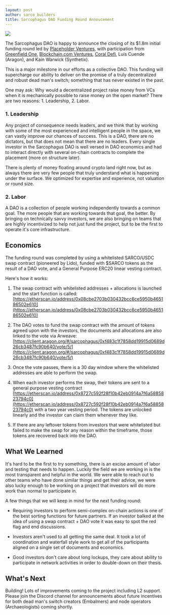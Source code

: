 ```yaml
---
layout: post
author: sarco_builders
title: Sarcophagus DAO Funding Round Annoucement 
---
```



<img class="post-hero-img img-fluid" src="{{site.baseurl}}/assets/img/sarco_placeholder.png"/>


The Sarcophagus DAO is happy to announce the closing of its $1.8m initial funding round led by [Placeholder Ventures](https://www.placeholder.vc/), with participation from [Greenfield One](https://www.greenfield.one/), [Blockchain.com Ventures](https://www.blockchain.com/ventures), [Coral Defi](https://www.coralcapital.io/), Luis Cuende (Aragon), and Kain Warwick (Synthetix).

This is a major milestone in our efforts as a collective DAO. This funding will supercharge our ability to deliver on the promise of a truly decentralized and robust dead man's switch; something that has never existed in the past. 

One may ask: Why would a decentralized project raise money from VCs when it is mechanically possible to raise money on the open market? There are two reasons: 1. Leadership, 2. Labor. 

### 1. Leadership

Any project of consequence needs leaders, and we think that by working with some of the most experienced and intelligent people in the space, we can vastly improve our chances of success. This is a DAO, there are no dictators, but that does not mean that there are no leaders. Every single investor in the Sarcophagus DAO is well versed in DAO economics and had to interact directly with several on-chain contracts to complete the placement (more on structure later).

There is plenty of money floating around crypto land right now, but as always there are very few people that truly understand what is happening under the surface. We optimized for expertise and experience, not valuation or round size.

### 2. Labor

A DAO is a collection of people working independently towards a common goal. The more people that are working towards that goal, the better. By bringing on technically savvy investors, we are also bringing on teams that are highly incentivized to help not just fund the project, but to be the first to operate it's core infrastructure.

## Economics

The funding round was completed by using a whitelisted SARCO/USDC swap contract (pioneered by Lido), funded with $SARCO tokens as the result of a DAO vote, and a General Purpose ERC20 linear vesting contract. 

Here's how it works: 

1. The swap contract with whitelisted addresses + allocations is launched and the start function is called: [https://etherscan.io/address/0x08cbe2703b030432bcc6ce5950b465186502e610](https://etherscan.io/address/0x08cbe2703b030432bcc6ce5950b465186502e610)

2. The DAO votes to fund the swap contract with the amount of tokens agreed upon with the investors, the documents and allocations are also linked to the vote via Arweave: [https://client.aragon.org/#/sarcophagus/0xf483c1f7858dd19915d0689d26cb3487fc90b640/vote/5/](https://client.aragon.org/#/sarcophagus/0xf483c1f7858dd19915d0689d26cb3487fc90b640/vote/5/)

3. Once the vote passes, there is a 30 day window where the whitelisted addresses are able to perform the swap. 

4. When each investor performs the swap, their tokens are sent to a general purpose vesting contract [https://etherscan.io/address/0x8727c592f28f10b42eb0914a7f6a5885823794c0](https://etherscan.io/address/0x8727c592f28f10b42eb0914a7f6a5885823794c0) with a two year vesting period. The tokens are unlocked linearly and the investor can claim them whenever they like.

5. If there are any leftover tokens from investors that were whitelisted but failed to make the swap for any reason within the timeframe, those tokens are recovered back into the DAO.

## What We Learned

It's hard to be the first to try something, there is an excise amount of labor and testing that needs to happen. Luckily the field we are working in is the most transparent and helpful in the world. We were able to reach out to other teams who have done similar things and get their advice, we were also lucky enough to be working on a project that investors will do more work than normal to participate in. 

A few things that we will keep in mind for the next funding round: 

- Requiring investors to perform semi-complex on-chain actions is one of the best sorting functions for future partners. If an investor balked at the idea of using a swap contract + DAO vote it was easy to spot the red flag and end discussions. 

- Investors aren't used to all getting the same deal. It took a lot of coordination and waterfall style work to get all of the participants aligned on a single set of documents and economics. 

- Good investors don't care about long lockups, they care about ability to participate in network activities in order to double-down on their thesis.

## What's Next

Building! Lots of improvements coming to the project including L2 support. Please join the Discord channel for announcements about future incentives for both dead man's switch creators (Embalmers) and node operators (Archaeologists) coming shortly. 
